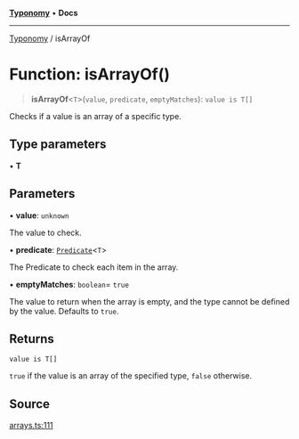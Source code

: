[**Typonomy**](../README.md) • **Docs**

***

[Typonomy](../globals.md) / isArrayOf

# Function: isArrayOf()

> **isArrayOf**\<`T`\>(`value`, `predicate`, `emptyMatches`): `value is T[]`

Checks if a value is an array of a specific type.

## Type parameters

• **T**

## Parameters

• **value**: `unknown`

The value to check.

• **predicate**: [`Predicate`](../type-aliases/Predicate.md)\<`T`\>

The Predicate to check each item in the array.

• **emptyMatches**: `boolean`= `true`

The value to return when the array is empty, and the type cannot be defined by the value.
 Defaults to `true`.

## Returns

`value is T[]`

`true` if the value is an array of the specified type, `false` otherwise.

## Source

[arrays.ts:111](https://github.com/softcraft-development/typonomy/blob/85e3fd32f5ede40463c64a3e9eb5ea415d4f2898/src/arrays.ts#L111)
